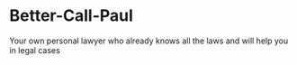 # Better-Call-Paul
Your own personal lawyer who already knows all the laws and will help you in legal cases
